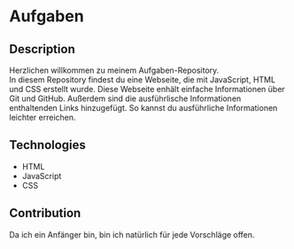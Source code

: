 # Aufgaben
## Description 

Herzlichen willkommen zu meinem Aufgaben-Repository. \
In diesem Repository findest du eine Webseite, die mit JavaScript, HTML und CSS erstellt wurde. Diese Webseite enhält einfache Informationen über Git und GitHub. Außerdem sind die ausführlische Informationen enthaltenden Links hinzugefügt. So kannst du ausführliche Informationen leichter erreichen.  

## Technologies 
* HTML
* JavaScript
* CSS

## Contribution

Da ich ein Anfänger bin, bin ich natürlich für jede Vorschläge offen. 

